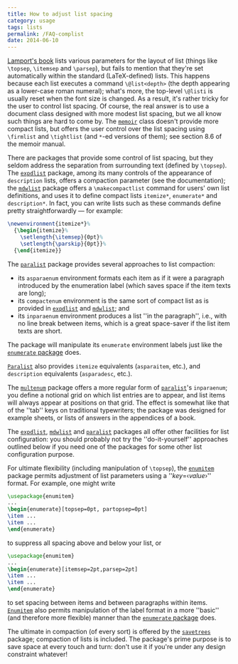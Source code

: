 ```yaml
---
title: How to adjust list spacing
category: usage
tags: lists
permalink: /FAQ-complist
date: 2014-06-10
---
```


[Lamport's book](FAQ-latex-books) lists various
parameters for the layout of list (things like `\topsep`,
`\itemsep` and `\parsep`), but fails to mention that they're set
automatically within the standard (LaTeX-defined) lists.  This
happens because each list
executes a command `\@list<depth>` (the depth
appearing as a lower-case roman numeral); what's more, the top-level
`\@listi` is usually reset when the font size is changed.  As a
result, it's rather tricky for 
the user to control list spacing.  Of course, the real answer is to use
a document class designed with more modest list spacing, but we all
know such things are hard to come by.  The [`memoir`](https://ctan.org/pkg/memoir) class doesn't
provide more compact lists, but offers the user control over the list
spacing using `\firmlist` and `\tightlist` (and `*`-ed
versions of them); see section&nbsp;8.6 of the memoir manual.

There are packages that provide some control of list spacing, but they
seldom address the separation from surrounding text (defined by
`\topsep`).  The [`expdlist`](https://ctan.org/pkg/expdlist) package, among its many controls
of the appearance of `description` lists, offers a
compaction parameter (see the documentation); the [`mdwlist`](https://ctan.org/pkg/mdwlist)
package offers a `\makecompactlist` command for users' own list
definitions, and uses it to define compact lists
`itemize*`, `enumerate*` and
`description*`.  In fact, you can write lists such as
these commands define pretty straightforwardly&nbsp;&mdash; for example:
```latex
\newenvironment{itemize*}%
  {\begin{itemize}%
    \setlength{\itemsep}{0pt}%
    \setlength{\parskip}{0pt}}%
  {\end{itemize}}
```
The [`paralist`](https://ctan.org/pkg/paralist) package provides several approaches to list
compaction:
  

-  its `asparaenum` environment formats each item as if
    it were a paragraph introduced by the enumeration label (which saves
    space if the item texts are long);
-  its `compactenum` environment is the same sort of
    compact list as is provided in [`expdlist`](https://ctan.org/pkg/expdlist) and
    [`mdwlist`](https://ctan.org/pkg/mdwlist); and
-  its `inparaenum` environment produces a list ''in the paragraph'',
    i.e., with no line break between items, which is a
    great space-saver if the list item texts are short.

The package will manipulate its `enumerate` environment
labels just like the [`enumerate` package](FAQ-enumerate)
does.

[`Paralist`](https://ctan.org/pkg/Paralist) also provides `itemize` equivalents
(`asparaitem`, etc.), and `description`
equivalents (`asparadesc`, etc.).

The [`multenum`](https://ctan.org/pkg/multenum) package offers a more regular form of
[`paralist`](https://ctan.org/pkg/paralist)'s `inparaenum`; you define a notional
grid on which list entries are to appear, and list items will always
appear at positions on that grid.  The effect is somewhat like that of
the ''tab'' keys on traditional typewriters; the package was designed
for example sheets, or lists of answers in the appendices of a book.

The [`expdlist`](https://ctan.org/pkg/expdlist), [`mdwlist`](https://ctan.org/pkg/mdwlist) and [`paralist`](https://ctan.org/pkg/paralist)
packages all offer other facilities for list configuration: you should
probably not try the ''do-it-yourself'' approaches outlined below if
you need one of the packages for some other list configuration
purpose.

For ultimate flexibility (including manipulation of `\topsep`), the
[`enumitem`](https://ctan.org/pkg/enumitem) package permits adjustment of list parameters using
a ''_key_=&lsaquo;_value_&rsaquo;'' format.
For example, one might write
```latex
\usepackage{enumitem}
...
\begin{enumerate}[topsep=0pt, partopsep=0pt]
\item ...
\item ...
\end{enumerate}
```
to suppress all spacing above and below your list, or
```latex
\usepackage{enumitem}
...
\begin{enumerate}[itemsep=2pt,parsep=2pt]
\item ...
\item ...
\end{enumerate}
```
to set spacing between items and between paragraphs within items.
[`Enumitem`](https://ctan.org/pkg/Enumitem) also permits manipulation of the label format in a
more ''basic'' (and therefore more flexible) manner than the 
[`enumerate` package](FAQ-enumerate) does.

The ultimate in compaction (of every sort) is offered by the
[`savetrees`](https://ctan.org/pkg/savetrees) package; compaction of lists is included.  The
package's prime purpose is to save space at every touch and turn:
don't use it if you're under any design constraint whatever!

